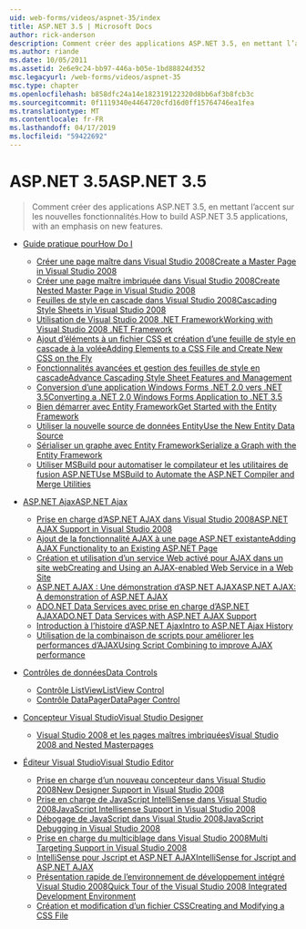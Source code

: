 ```yaml
---
uid: web-forms/videos/aspnet-35/index
title: ASP.NET 3.5 | Microsoft Docs
author: rick-anderson
description: Comment créer des applications ASP.NET 3.5, en mettant l’accent sur les nouvelles fonctionnalités.
ms.author: riande
ms.date: 10/05/2011
ms.assetid: 2e6e9c24-bb97-446a-b05e-1bd88824d352
msc.legacyurl: /web-forms/videos/aspnet-35
msc.type: chapter
ms.openlocfilehash: b858dfc24a14e182319122320d8bb6af3b8fcb3c
ms.sourcegitcommit: 0f1119340e4464720cfd16d0ff15764746ea1fea
ms.translationtype: MT
ms.contentlocale: fr-FR
ms.lasthandoff: 04/17/2019
ms.locfileid: "59422692"
---
```

# <a name="aspnet-35"></a><span data-ttu-id="39367-103">ASP.NET 3.5</span><span class="sxs-lookup"><span data-stu-id="39367-103">ASP.NET 3.5</span></span>

> <span data-ttu-id="39367-104">Comment créer des applications ASP.NET 3.5, en mettant l’accent sur les nouvelles fonctionnalités.</span><span class="sxs-lookup"><span data-stu-id="39367-104">How to build ASP.NET 3.5 applications, with an emphasis on new features.</span></span>


- [<span data-ttu-id="39367-105">Guide pratique pour</span><span class="sxs-lookup"><span data-stu-id="39367-105">How Do I</span></span>](how-do-i/index.md)

    - [<span data-ttu-id="39367-106">Créer une page maître dans Visual Studio 2008</span><span class="sxs-lookup"><span data-stu-id="39367-106">Create a Master Page in Visual Studio 2008</span></span>](how-do-i/how-do-i-create-a-master-page-in-visual-studio-2008.md)
    - [<span data-ttu-id="39367-107">Créer une page maître imbriquée dans Visual Studio 2008</span><span class="sxs-lookup"><span data-stu-id="39367-107">Create Nested Master Page in Visual Studio 2008</span></span>](how-do-i/how-do-i-create-nested-master-page-in-visual-studio-2008.md)
    - [<span data-ttu-id="39367-108">Feuilles de style en cascade dans Visual Studio 2008</span><span class="sxs-lookup"><span data-stu-id="39367-108">Cascading Style Sheets in Visual Studio 2008</span></span>](how-do-i/how-do-i-cascading-style-sheets-in-visual-studio-2008.md)
    - [<span data-ttu-id="39367-109">Utilisation de Visual Studio 2008 .NET Framework</span><span class="sxs-lookup"><span data-stu-id="39367-109">Working with Visual Studio 2008 .NET Framework</span></span>](how-do-i/how-do-i-working-with-visual-studio-2008-net-framework.md)
    - [<span data-ttu-id="39367-110">Ajout d’éléments à un fichier CSS et création d’une feuille de style en cascade à la volée</span><span class="sxs-lookup"><span data-stu-id="39367-110">Adding Elements to a CSS File and Create New CSS on the Fly</span></span>](how-do-i/how-do-i-adding-elements-to-a-css-file-and-create-new-css-on-the-fly.md)
    - [<span data-ttu-id="39367-111">Fonctionnalités avancées et gestion des feuilles de style en cascade</span><span class="sxs-lookup"><span data-stu-id="39367-111">Advance Cascading Style Sheet Features and Management</span></span>](how-do-i/how-do-i-advance-cascading-style-sheet-features-and-management.md)
    - [<span data-ttu-id="39367-112">Conversion d’une application Windows Forms .NET 2.0 vers .NET 3.5</span><span class="sxs-lookup"><span data-stu-id="39367-112">Converting a .NET 2.0 Windows Forms Application to .NET 3.5</span></span>](how-do-i/how-do-i-converting-a-net-20-windows-forms-application-to-net-35.md)
    - [<span data-ttu-id="39367-113">Bien démarrer avec Entity Framework</span><span class="sxs-lookup"><span data-stu-id="39367-113">Get Started with the Entity Framework</span></span>](how-do-i/how-do-i-get-started-with-the-entity-framework.md)
    - [<span data-ttu-id="39367-114">Utiliser la nouvelle source de données Entity</span><span class="sxs-lookup"><span data-stu-id="39367-114">Use the New Entity Data Source</span></span>](how-do-i/how-do-i-use-the-new-entity-data-source.md)
    - [<span data-ttu-id="39367-115">Sérialiser un graphe avec Entity Framework</span><span class="sxs-lookup"><span data-stu-id="39367-115">Serialize a Graph with the Entity Framework</span></span>](how-do-i/how-do-i-serialize-a-graph-with-the-entity-framework.md)
    - [<span data-ttu-id="39367-116">Utiliser MSBuild pour automatiser le compilateur et les utilitaires de fusion ASP.NET</span><span class="sxs-lookup"><span data-stu-id="39367-116">Use MSBuild to Automate the ASP.NET Compiler and Merge Utilities</span></span>](how-do-i/how-do-i-use-msbuild-to-automate-the-aspnet-compiler-and-merge-utilities.md)
- [<span data-ttu-id="39367-117">ASP.NET Ajax</span><span class="sxs-lookup"><span data-stu-id="39367-117">ASP.NET Ajax</span></span>](aspnet-ajax/index.md)

    - [<span data-ttu-id="39367-118">Prise en charge d’ASP.NET AJAX dans Visual Studio 2008</span><span class="sxs-lookup"><span data-stu-id="39367-118">ASP.NET AJAX Support in Visual Studio 2008</span></span>](aspnet-ajax/aspnet-ajax-support-in-visual-studio-2008.md)
    - [<span data-ttu-id="39367-119">Ajout de la fonctionnalité AJAX à une page ASP.NET existante</span><span class="sxs-lookup"><span data-stu-id="39367-119">Adding AJAX Functionality to an Existing ASP.NET Page</span></span>](aspnet-ajax/adding-ajax-functionality-to-an-existing-aspnet-page.md)
    - [<span data-ttu-id="39367-120">Création et utilisation d’un service Web activé pour AJAX dans un site web</span><span class="sxs-lookup"><span data-stu-id="39367-120">Creating and Using an AJAX-enabled Web Service in a Web Site</span></span>](aspnet-ajax/creating-and-using-an-ajax-enabled-web-service-in-a-web-site.md)
    - [<span data-ttu-id="39367-121">ASP.NET AJAX : Une démonstration d’ASP.NET AJAX</span><span class="sxs-lookup"><span data-stu-id="39367-121">ASP.NET AJAX: A demonstration of ASP.NET AJAX</span></span>](aspnet-ajax/aspnet-ajax-a-demonstration-of-aspnet-ajax.md)
    - [<span data-ttu-id="39367-122">ADO.NET Data Services avec prise en charge d’ASP.NET AJAX</span><span class="sxs-lookup"><span data-stu-id="39367-122">ADO.NET Data Services with ASP.NET AJAX Support</span></span>](aspnet-ajax/adonet-data-services-with-aspnet-ajax-support.md)
    - [<span data-ttu-id="39367-123">Introduction à l’histoire d’ASP.NET Ajax</span><span class="sxs-lookup"><span data-stu-id="39367-123">Intro to ASP.NET Ajax History</span></span>](aspnet-ajax/introduction-to-aspnet-ajax-history.md)
    - [<span data-ttu-id="39367-124">Utilisation de la combinaison de scripts pour améliorer les performances d’AJAX</span><span class="sxs-lookup"><span data-stu-id="39367-124">Using Script Combining to improve AJAX performance</span></span>](aspnet-ajax/using-script-combining-to-improve-ajax-performance.md)
- [<span data-ttu-id="39367-125">Contrôles de données</span><span class="sxs-lookup"><span data-stu-id="39367-125">Data Controls</span></span>](data-controls/index.md)

    - [<span data-ttu-id="39367-126">Contrôle ListView</span><span class="sxs-lookup"><span data-stu-id="39367-126">ListView Control</span></span>](data-controls/the-listview-control.md)
    - [<span data-ttu-id="39367-127">Contrôle DataPager</span><span class="sxs-lookup"><span data-stu-id="39367-127">DataPager Control</span></span>](data-controls/the-datapager-control.md)
- [<span data-ttu-id="39367-128">Concepteur Visual Studio</span><span class="sxs-lookup"><span data-stu-id="39367-128">Visual Studio Designer</span></span>](visual-studio-designer/index.md)

    - [<span data-ttu-id="39367-129">Visual Studio 2008 et les pages maîtres imbriquées</span><span class="sxs-lookup"><span data-stu-id="39367-129">Visual Studio 2008 and Nested Masterpages</span></span>](visual-studio-designer/visual-studio-2008-and-nested-masterpages.md)
- [<span data-ttu-id="39367-130">Éditeur Visual Studio</span><span class="sxs-lookup"><span data-stu-id="39367-130">Visual Studio Editor</span></span>](visual-studio-editor/index.md)

    - [<span data-ttu-id="39367-131">Prise en charge d’un nouveau concepteur dans Visual Studio 2008</span><span class="sxs-lookup"><span data-stu-id="39367-131">New Designer Support in Visual Studio 2008</span></span>](visual-studio-editor/new-designer-support-in-visual-studio-2008.md)
    - [<span data-ttu-id="39367-132">Prise en charge de JavaScript IntelliSense dans Visual Studio 2008</span><span class="sxs-lookup"><span data-stu-id="39367-132">JavaScript Intellisense Support in Visual Studio 2008</span></span>](visual-studio-editor/javascript-intellisense-support-in-visual-studio-2008.md)
    - [<span data-ttu-id="39367-133">Débogage de JavaScript dans Visual Studio 2008</span><span class="sxs-lookup"><span data-stu-id="39367-133">JavaScript Debugging in Visual Studio 2008</span></span>](visual-studio-editor/javascript-debugging-in-visual-studio-2008.md)
    - [<span data-ttu-id="39367-134">Prise en charge du multiciblage dans Visual Studio 2008</span><span class="sxs-lookup"><span data-stu-id="39367-134">Multi Targeting Support in Visual Studio 2008</span></span>](visual-studio-editor/multi-targeting-support-in-visual-studio-2008.md)
    - [<span data-ttu-id="39367-135">IntelliSense pour Jscript et ASP.NET AJAX</span><span class="sxs-lookup"><span data-stu-id="39367-135">IntelliSense for Jscript and ASP.NET AJAX</span></span>](visual-studio-editor/intellisense-for-jscript-and-aspnet-ajax.md)
    - [<span data-ttu-id="39367-136">Présentation rapide de l’environnement de développement intégré Visual Studio 2008</span><span class="sxs-lookup"><span data-stu-id="39367-136">Quick Tour of the Visual Studio 2008 Integrated Development Environment</span></span>](visual-studio-editor/quick-tour-of-the-visual-studio-2008-integrated-development-environment.md)
    - [<span data-ttu-id="39367-137">Création et modification d’un fichier CSS</span><span class="sxs-lookup"><span data-stu-id="39367-137">Creating and Modifying a CSS File</span></span>](visual-studio-editor/creating-and-modifying-a-css-file.md)
